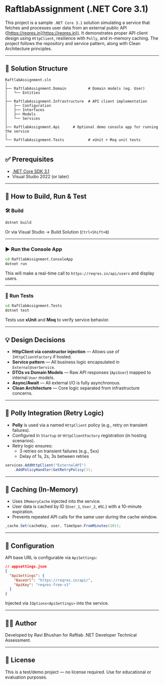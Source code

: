 # RaftlabAssignment (.NET Core 3.1)

This project is a sample `.NET Core 3.1` solution simulating a service that fetches and processes user data from an external public API ([https://reqres.in](https://reqres.in)). It demonstrates proper API client design using `HttpClient`, resilience with `Polly`, and in-memory caching. The project follows the repository and service pattern, along with Clean Architecture principles.

---

## 🧱 Solution Structure

```
RaftlabAssignment.sln
│
├── RaftlabAssignment.Domain          # Domain models (eg. User)
│   └── Entities
│
├── RaftlabAssignment.Infrastructure  # API client implementation
│   ├── Configuration
│   ├── Interfaces
│   ├── Models
│   └── Services
│
├── RaftlabAssignment.Api      # Optional demo console app for running the service
│
└── RaftlabAssignment.Tests           # xUnit + Moq unit tests
```

---

## ✅ Prerequisites

- [.NET Core SDK 3.1](https://dotnet.microsoft.com/en-us/download/dotnet/3.1)
- Visual Studio 2022 (or later)

---

## 🚀 How to Build, Run & Test

### 🛠️ Build

```bash
dotnet build
```

Or via Visual Studio → Build Solution (`Ctrl+Shift+B`)

---

### ▶️ Run the Console App

```bash
cd RaftlabAssignment.ConsoleApp
dotnet run
```

This will make a real-time call to `https://reqres.in/api/users` and display users.

---

### 🧪 Run Tests

```bash
cd RaftlabAssignment.Tests
dotnet test
```

Tests use **xUnit** and **Moq** to verify service behavior.

---

## 💡 Design Decisions

- **HttpClient via constructor injection** — Allows use of `IHttpClientFactory` if hosted.
- **Service pattern** — All business logic encapsulated in `ExternalUserService`.
- **DTOs vs Domain Models** — Raw API responses (`ApiUser`) mapped to internal `User` models.
- **Async/Await** — All external I/O is fully asynchronous.
- **Clean Architecture** — Core logic separated from infrastructure concerns.

---

## 🔁 Polly Integration (Retry Logic)

- **Polly** is used via a named `HttpClient` policy (e.g., retry on transient failures).
- Configured in `Startup` or `HttpClientFactory` registration (in hosting scenarios).
- Retry logic ensures:
  - 3 retries on transient failures (e.g., 5xx)
  - Delay of 1s, 2s, 3s between retries

```csharp
services.AddHttpClient("ExternalAPI")
    .AddPolicyHandler(GetRetryPolicy());
```

---

## 🧠 Caching (In-Memory)

- Uses `IMemoryCache` injected into the service.
- User data is cached by ID (`User_1`, `User_2`, etc.) with a 10-minute expiration.
- Prevents repeated API calls for the same user during the cache window.

```csharp
_cache.Set(cacheKey, user, TimeSpan.FromMinutes(10));
```

---

## 📁 Configuration

API base URL is configurable via `ApiSettings`:

```json
// appsettings.json
{
  "ApiSettings": {
    "BaseUrl": "https://reqres.in/api/",
    "ApiKey": "reqres-free-v1"
  }
}
```

Injected via `IOptions<ApiSettings>` into the service.

---

## 🧑‍💻 Author

Developed by Ravi Bhushan for Raftlab .NET Developer Technical Assessment.

---

## 📜 License

This is a test/demo project — no license required. Use for educational or evaluation purposes.
